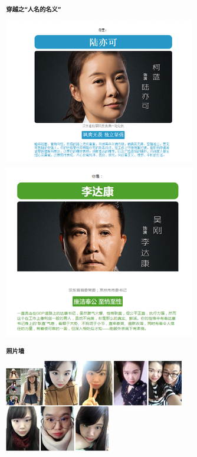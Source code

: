 
### 穿越之“人名的名义”
![](/img/wei.png)

![](/img/di.png)

### 照片墙
![](/img/6a33efcacc538c63c94a60aed47f1fe9_th.png)
![](/img/7f2fb993f6fc73d30b635f9c3289d2f5_th.jpg)
![](/img/9b35f6db510d0325c6e01545a47878e4_th.jpg)
![](/img/99bdf61b6c5d0fc49c2e913048d05271_th.jpg)
![](/img/1440f7f083e26d8cb93aa47e2c3f4b42_th.jpg)
![](/img/31322660815b6ae2e18b2ca0fe26c487_th.jpg)
![](/img/a32d4e322677f96df9ecaa315bb5866e_th.jpg)
![](/img/c8c61529dd92632b295ce9ead23172d6_th.jpg)
